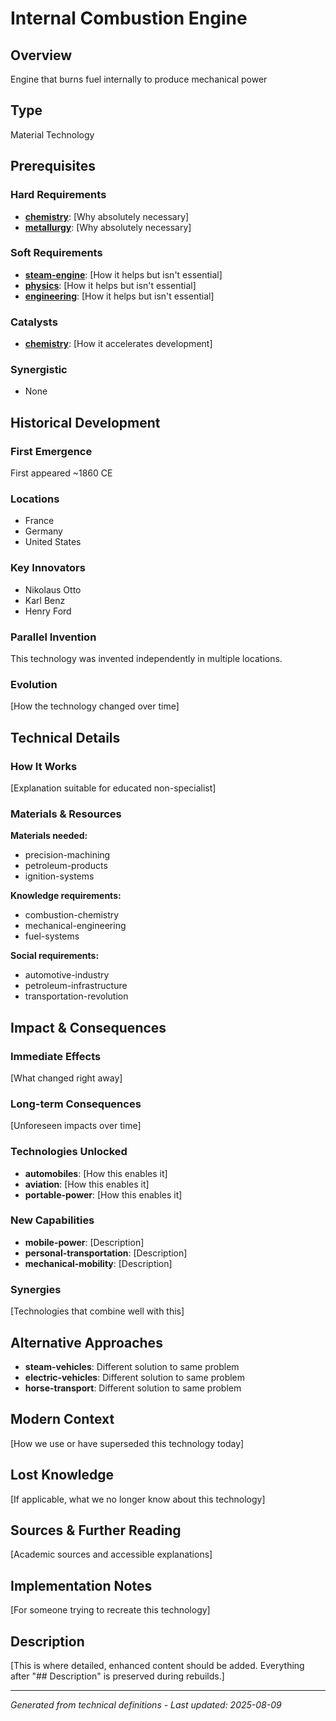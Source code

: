 # Internal Combustion Engine

## Overview
Engine that burns fuel internally to produce mechanical power

## Type
Material Technology

## Prerequisites

### Hard Requirements
- **[chemistry](../chemistry/README.md)**: [Why absolutely necessary]
- **[metallurgy](../metallurgy/README.md)**: [Why absolutely necessary]

### Soft Requirements
- **[steam-engine](../steam-engine/README.md)**: [How it helps but isn't essential]
- **[physics](../physics/README.md)**: [How it helps but isn't essential]
- **[engineering](../engineering/README.md)**: [How it helps but isn't essential]

### Catalysts
- **[chemistry](../chemistry/README.md)**: [How it accelerates development]

### Synergistic
- None

## Historical Development

### First Emergence
First appeared ~1860 CE

### Locations
- France
- Germany
- United States

### Key Innovators
- Nikolaus Otto
- Karl Benz
- Henry Ford

### Parallel Invention
This technology was invented independently in multiple locations.

### Evolution
[How the technology changed over time]

## Technical Details

### How It Works
[Explanation suitable for educated non-specialist]

### Materials & Resources
**Materials needed:**
- precision-machining
- petroleum-products
- ignition-systems


**Knowledge requirements:**
- combustion-chemistry
- mechanical-engineering
- fuel-systems


**Social requirements:**
- automotive-industry
- petroleum-infrastructure
- transportation-revolution

## Impact & Consequences

### Immediate Effects
[What changed right away]

### Long-term Consequences
[Unforeseen impacts over time]

### Technologies Unlocked
- **automobiles**: [How this enables it]
- **aviation**: [How this enables it]
- **portable-power**: [How this enables it]

### New Capabilities
- **mobile-power**: [Description]
- **personal-transportation**: [Description]
- **mechanical-mobility**: [Description]

### Synergies
[Technologies that combine well with this]

## Alternative Approaches
- **steam-vehicles**: Different solution to same problem
- **electric-vehicles**: Different solution to same problem
- **horse-transport**: Different solution to same problem

## Modern Context
[How we use or have superseded this technology today]

## Lost Knowledge
[If applicable, what we no longer know about this technology]

## Sources & Further Reading
[Academic sources and accessible explanations]

## Implementation Notes
[For someone trying to recreate this technology]

## Description





[This is where detailed, enhanced content should be added. Everything after "## Description" is preserved during rebuilds.]

---
*Generated from technical definitions - Last updated: 2025-08-09*
